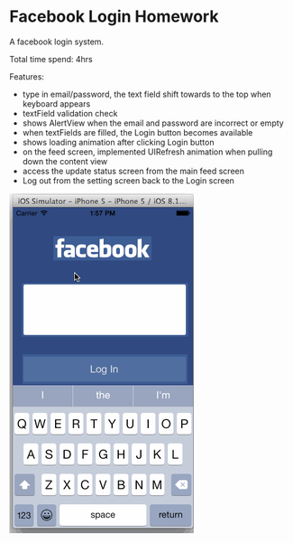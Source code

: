 # Facebook Login Homework
A facebook login system.

Total time spend: 4hrs

Features:
- type in email/password, the text field shift towards to the top when keyboard appears
- textField validation check
- shows AlertView when the email and password are incorrect or empty
- when textFields are filled, the Login button becomes available
- shows loading animation after clicking Login button
- on the feed screen, implemented UIRefresh animation when pulling down the content view 
- access the update status screen from the main feed screen
- Log out from the setting screen back to the Login screen


![Video Walkthrough](gif_facebook.gif)
